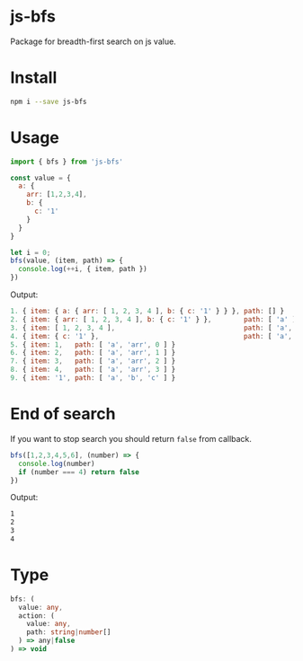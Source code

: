 # js-bfs

Package for breadth-first search on js value.

# Install

```bash
npm i --save js-bfs
```

# Usage

```javascript
import { bfs } from 'js-bfs'

const value = {
  a: {
    arr: [1,2,3,4],
    b: {
      c: '1'
    }
  }
}

let i = 0;
bfs(value, (item, path) => {
  console.log(++i, { item, path })
})
```

Output:
```javascript
1. { item: { a: { arr: [ 1, 2, 3, 4 ], b: { c: '1' } } }, path: [] }
2. { item: { arr: [ 1, 2, 3, 4 ], b: { c: '1' } },        path: [ 'a' ] }
3. { item: [ 1, 2, 3, 4 ],                                path: [ 'a', 'arr' ] }
4. { item: { c: '1' },                                    path: [ 'a', 'b' ] }
5. { item: 1,   path: [ 'a', 'arr', 0 ] }
6. { item: 2,   path: [ 'a', 'arr', 1 ] }
7. { item: 3,   path: [ 'a', 'arr', 2 ] }
8. { item: 4,   path: [ 'a', 'arr', 3 ] }
9. { item: '1', path: [ 'a', 'b', 'c' ] }
```

# End of search

If you want to stop search you should return `false` from callback.

```typescript
bfs([1,2,3,4,5,6], (number) => {
  console.log(number)
  if (number === 4) return false
})
```
Output:
```bash
1
2
3
4
```

# Type

```typescript
bfs: (
  value: any,
  action: (
    value: any,
    path: string|number[]
  ) => any|false
) => void
```